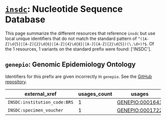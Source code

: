 # [`insdc`](https://bioregistry.io/insdc): Nucleotide Sequence Database

This page summarize the different resources that reference `insdc`
but use local unique identifiers that do not match the standard pattern of
`^([A-Z]\d{5}|[A-Z]{2}\d{6}|[A-Z]{4}\d{8}|[A-J][A-Z]{2}\d{5})(\.\d+)?$`. Of the 1 resources,
1 variants on the standard prefix were found: ['INSDC'].

## `genepio`: Genomic Epidemiology Ontology

Identifiers for this prefix are given incorrectly in `genepio`. See the [GitHub repository](https://github.com/GenEpiO/genepio).

| external_xref                |   usages_count | usages                                                            |
|------------------------------|----------------|-------------------------------------------------------------------|
| `INSDC:institution_code:BRS` |              1 | [GENEPIO:0001643](http://purl.obolibrary.org/obo/GENEPIO_0001643) |
| `INSDC:specimen_voucher`     |              1 | [GENEPIO:0001722](http://purl.obolibrary.org/obo/GENEPIO_0001722) |

